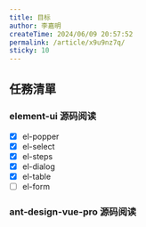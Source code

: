 ```yaml
---
title: 目标
author: 李嘉明
createTime: 2024/06/09 20:57:52
permalink: /article/x9u9nz7q/
sticky: 10
---
```


## 任務清單

### element-ui 源码阅读
- [X] el-popper
- [X] el-select
- [X] el-steps
- [X] el-dialog
- [x] el-table
- [ ] el-form

### ant-design-vue-pro 源码阅读